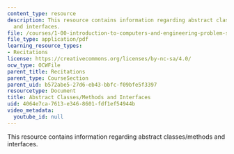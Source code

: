```yaml
---
content_type: resource
description: This resource contains information regarding abstract classes/methods
  and interfaces.
file: /courses/1-00-introduction-to-computers-and-engineering-problem-solving-spring-2012/4064e7ca7613e3468601fdf1ef54944b_MIT1_00S12_REC_6.pdf
file_type: application/pdf
learning_resource_types:
- Recitations
license: https://creativecommons.org/licenses/by-nc-sa/4.0/
ocw_type: OCWFile
parent_title: Recitations
parent_type: CourseSection
parent_uid: b572abe5-27d6-eb43-bbfc-f09bfe5f3397
resourcetype: Document
title: Abstract Classes/Methods and Interfaces
uid: 4064e7ca-7613-e346-8601-fdf1ef54944b
video_metadata:
  youtube_id: null
---
```

This resource contains information regarding abstract classes/methods and interfaces.